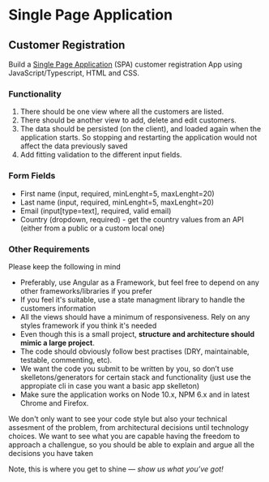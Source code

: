 # Single Page Application

## Customer Registration
Build a [Single Page Application](https://en.wikipedia.org/wiki/Single-page_application) (SPA) customer registration App using JavaScript/Typescript, HTML and CSS.

### Functionality
1. There should be one view where all the customers are listed.
2. There should be another view to add, delete and edit customers.
3. The data should be persisted (on the client), and loaded again when the application starts. So stopping and restarting the application would not affect the data previously saved
4. Add fitting validation to the different input fields.

### Form Fields
* First name (input, required, minLenght=5, maxLenght=20)
* Last name (input, required, minLenght=5, maxLenght=20)
* Email (input[type=text], required, valid email)
* Country (dropdown, required) - get the country values from an API (either from a public or a custom local one)

### Other Requirements
Please keep the following in mind

* Preferably, use Angular as a Framework, but feel free to depend on any other frameworks/libraries if you prefer
* If you feel it's suitable, use a state managment library to handle the customers information
* All the views should have a minimum of responsiveness. Rely on any styles framework if you think it's needed
* Even though this is a small project, **structure and architecture should mimic a large project**.
* The code should obviously follow best practises (DRY, maintainable, testable, commenting, etc).
* We want the code you submit to be written by you, so don’t use skelletons/generators for certain stack and functionality (just use the appropiate cli in case you want a basic app skelleton)
* Make sure the application works on Node 10.x, NPM 6.x and in latest Chrome and Firefox.

We don't only want to see your code style but also your technical assesment of the problem, from architectural decisions until technology choices. We want to see what you are capable having the freedom to approach a challengue, so you should be able to explain and argue all the decisions you have taken

Note, this is where you get to shine — *show us what you’ve got!*
